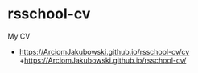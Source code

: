 # rsschool-cv
My CV
+ https://ArciomJakubowski.github.io/rsschool-cv/cv
+https://ArciomJakubowski.github.io/rsschool-cv/